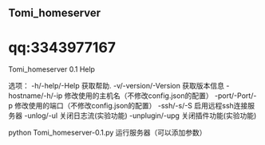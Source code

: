 ## Tomi_homeserver
# qq:3343977167

Tomi_homeserver 0.1 Help

选项：
-h/-help/-Help      获取帮助.
-v/-version/-Version        获取版本信息
-hostname/-h/-ip <hostname>     修改使用的主机名（不修改config.json的配置）
-port/-Port/-p <port>     修改使用的端口（不修改config.json的配置）
-ssh/-s/-S      启用远程ssh连接服务器
-unlog/-ul      关闭日志流(实验功能)
-unplugin/-upg   关闭插件功能(实验功能)

python Tomi_homeserver-0.1.py
运行服务器（可以添加参数）